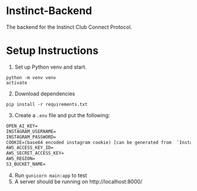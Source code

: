 # Instinct-Backend
The backend for the Instinct Club Connect Protocol.

# Setup Instructions

1. Set up Python venv and start.
```shell
python -m venv venv
activate
```
2. Download dependencies
```shell
pip install -r requirements.txt
```
3. Create a `.env` file and put the following:
```txt
OPEN_AI_KEY=
INSTAGRAM_USERNAME=
INSTAGRAM_PASSWORD=
COOKIE=(base64 encoded instagram cookie) [can be generated from  `InstagramScraper`
AWS_ACCESS_KEY_ID=
AWS_SECRET_ACCESS_KEY=
AWS_REGION=
S3_BUCKET_NAME=
```
4. Run `gunicorn main:app` to test
5. A server should be running on http://localhost:8000/


